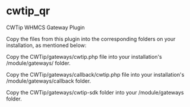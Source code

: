 # cwtip_qr
CWTip WHMCS Gateway Plugin

Copy the files from this plugin into the corresponding folders on your installation, as mentioned below:

Copy the CWTip/gateways/cwtip.php file into your installation's /module/gateways/ folder.

Copy the CWTip/gateways/callback/cwtip.php file into your installation's /module/gateways/callback folder.

Copy the CWTip/gateways/cwtip-sdk folder into your /module/gateways folder.
